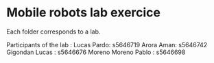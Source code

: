 # Mobile robots lab exercice

Each folder corresponds to a lab. 

Participants of the lab : 
Lucas Pardo: s5646719
Arora Aman: s5646742
Gigondan Lucas : s5646676
Moreno Moreno Pablo : s5646698
